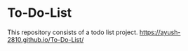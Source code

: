 # To-Do-List
This repository consists of a todo list project.
https://ayush-2810.github.io/To-Do-List/
